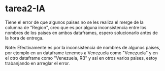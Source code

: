 # tarea2-IA


Tiene el error de que algunos paises no se les realiza el merge de la columna de "Region", creo que es por alguna inconsistencia entre los nombres de los paises en ambos dataframes, espero solucionarlo antes de la hora de entrega.

Note: Efectivamente es por la inconsistencia de nombres de algunos paises, por ejemplo en un dataframe tenemos a Venezuela como "Venezuela" y en el otro dataframe como "Venezuela, RB" y asi en otros varios paises, estoy trabanjando en arreglar el error.
